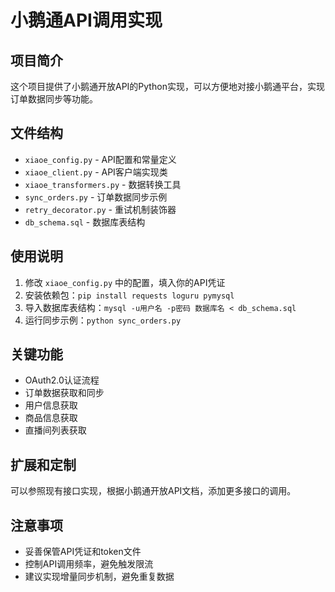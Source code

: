 # 小鹅通API调用实现

## 项目简介
这个项目提供了小鹅通开放API的Python实现，可以方便地对接小鹅通平台，实现订单数据同步等功能。

## 文件结构
- `xiaoe_config.py` - API配置和常量定义
- `xiaoe_client.py` - API客户端实现类
- `xiaoe_transformers.py` - 数据转换工具
- `sync_orders.py` - 订单数据同步示例
- `retry_decorator.py` - 重试机制装饰器
- `db_schema.sql` - 数据库表结构

## 使用说明
1. 修改 `xiaoe_config.py` 中的配置，填入你的API凭证
2. 安装依赖包：`pip install requests loguru pymysql`
3. 导入数据库表结构：`mysql -u用户名 -p密码 数据库名 < db_schema.sql`
4. 运行同步示例：`python sync_orders.py`

## 关键功能
- OAuth2.0认证流程
- 订单数据获取和同步
- 用户信息获取
- 商品信息获取
- 直播间列表获取

## 扩展和定制
可以参照现有接口实现，根据小鹅通开放API文档，添加更多接口的调用。

## 注意事项
- 妥善保管API凭证和token文件
- 控制API调用频率，避免触发限流
- 建议实现增量同步机制，避免重复数据 